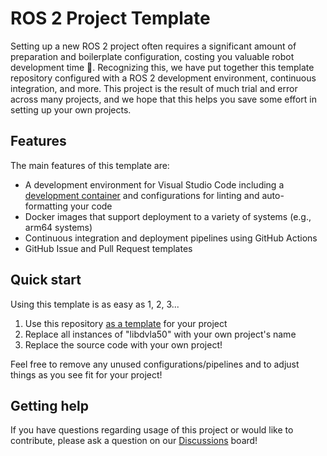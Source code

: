 # ROS 2 Project Template

Setting up a new ROS 2 project often requires a significant amount of
preparation and boilerplate configuration, costing you valuable robot
development time 🤖. Recognizing this, we have put together this template
repository configured with a ROS 2 development environment, continuous
integration, and more. This project is the result of much trial and error
across many projects, and we hope that this helps you save some effort in
setting up your own projects.

## Features

The main features of this template are:

- A development environment for Visual Studio Code including a [development container](https://code.visualstudio.com/docs/devcontainers/containers)
and configurations for linting and auto-formatting your code
- Docker images that support deployment to a variety of systems (e.g., arm64
systems)
- Continuous integration and deployment pipelines using GitHub Actions
- GitHub Issue and Pull Request templates

## Quick start

Using this template is as easy as 1, 2, 3...

1. Use this repository [as a template](https://docs.github.com/en/repositories/creating-and-managing-repositories/creating-a-repository-from-a-template)
for your project
2. Replace all instances of "libdvla50" with your own project's name
3. Replace the source code with your own project!

Feel free to remove any unused configurations/pipelines and to adjust things as
you see fit for your project!

## Getting help

If you have questions regarding usage of this project or would like to
contribute, please ask a question on our [Discussions](https://github.com/Robotic-Decision-Making-Lab/libdvla50/discussions)
board!
